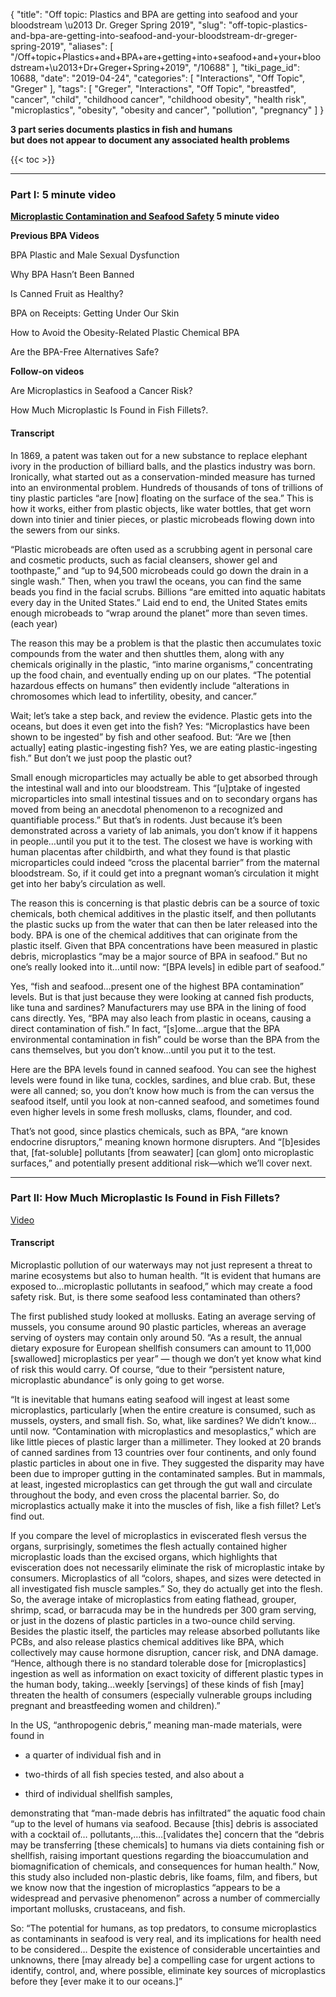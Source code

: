 {
    "title": "Off topic: Plastics and BPA are getting into seafood and your bloodstream \u2013 Dr. Greger Spring 2019",
    "slug": "off-topic-plastics-and-bpa-are-getting-into-seafood-and-your-bloodstream-dr-greger-spring-2019",
    "aliases": [
        "/Off+topic+Plastics+and+BPA+are+getting+into+seafood+and+your+bloodstream+\u2013+Dr+Greger+Spring+2019",
        "/10688"
    ],
    "tiki_page_id": 10688,
    "date": "2019-04-24",
    "categories": [
        "Interactions",
        "Off Topic",
        "Greger"
    ],
    "tags": [
        "Greger",
        "Interactions",
        "Off Topic",
        "breastfed",
        "cancer",
        "child",
        "childhood cancer",
        "childhood obesity",
        "health risk",
        "microplastics",
        "obesity",
        "obesity and cancer",
        "pollution",
        "pregnancy"
    ]
}


**3 part series documents plastics in fish and humans  
but does not appear to document any associated health problems** 

{{< toc >}}

---

### Part I: 5 minute video

 **[Microplastic Contamination and Seafood Safety](https://nutritionfacts.org/video/microplastic-contamination-and-seafood-safety/?utm_source=NutritionFacts.org&utm_campaign=80bf2392ef-RSS_VIDEO_DAILY&utm_medium=email&utm_term=0_40f9e497d1-80bf2392ef-25209481&mc_cid=80bf2392ef&mc_eid=b95641625a) 5 minute video** 

 **Previous BPA Videos** 

BPA Plastic and Male Sexual Dysfunction

Why BPA Hasn’t Been Banned

Is Canned Fruit as Healthy?

BPA on Receipts: Getting Under Our Skin

How to Avoid the Obesity-Related Plastic Chemical BPA

Are the BPA-Free Alternatives Safe?

 **Follow-on videos** 

Are Microplastics in Seafood a Cancer Risk? 

How Much Microplastic Is Found in Fish Fillets?.

#### Transcript

In 1869, a patent was taken out for a new substance to replace elephant ivory in the production of billiard balls, and the plastics industry was born. Ironically, what started out as a conservation-minded measure has turned into an environmental problem. Hundreds of thousands of tons of trillions of tiny plastic particles “are <span>[now]</span> floating on the surface of the sea.” This is how it works, either from plastic objects, like water bottles, that get worn down into tinier and tinier pieces, or plastic microbeads flowing down into the sewers from our sinks.

“Plastic microbeads are often used as a scrubbing agent in personal care and cosmetic products, such as facial cleansers, shower gel and toothpaste,” and “up to 94,500 microbeads could go down the drain in a single wash.” Then, when you trawl the oceans, you can find the same beads you find in the facial scrubs. Billions “are emitted into aquatic habitats every day in the United States.” Laid end to end, the United States emits enough microbeads to “wrap around the planet” more than seven times. (each year)

The reason this may be a problem is that the plastic then accumulates toxic compounds from the water and then shuttles them, along with any chemicals originally in the plastic, “into marine organisms,” concentrating up the food chain, and eventually ending up on our plates. “The potential hazardous effects on humans” then evidently include “alterations in chromosomes which lead to infertility, obesity, and cancer.”

Wait; let’s take a step back, and review the evidence. Plastic gets into the oceans, but does it even get into the fish? Yes: “Microplastics have been shown to be ingested” by fish and other seafood. But: “Are we <span>[then actually]</span> eating plastic-ingesting fish? Yes, we are eating plastic-ingesting fish.” But don’t we just poop the plastic out?

Small enough microparticles may actually be able to get absorbed through the intestinal wall and into our bloodstream. This “<span>[u]</span>ptake of ingested microparticles into small intestinal tissues and on to secondary organs has moved from being an anecdotal phenomenon to a recognized and quantifiable process.” But that’s in rodents. Just because it’s been demonstrated across a variety of lab animals, you don’t know if it happens in people…until you put it to the test. The closest we have is working with human placentas after childbirth, and what they found is that plastic microparticles could indeed “cross the placental barrier” from the maternal bloodstream. So, if it could get into a pregnant woman’s circulation it might get into her baby’s circulation as well.

The reason this is concerning is that plastic debris can be a source of toxic chemicals, both chemical additives in the plastic itself, and then pollutants the plastic sucks up from the water that can then be later released into the body. BPA is one of the chemical additives that can originate from the plastic itself. Given that BPA concentrations have been measured in plastic debris, microplastics “may be a major source of BPA in seafood.” But no one’s really looked into it…until now: “<span>[BPA levels]</span> in edible part of seafood.”

Yes, “fish and seafood…present one of the highest BPA contamination” levels. But is that just because they were looking at canned fish products, like tuna and sardines? Manufacturers may use BPA in the lining of food cans directly. Yes, “BPA may also leach from plastic in oceans, causing a direct contamination of fish.” In fact, “<span>[s]</span>ome…argue that the BPA environmental contamination in fish” could be worse than the BPA from the cans themselves, but you don’t know…until you put it to the test.

Here are the BPA levels found in canned seafood. You can see the highest levels were found in like tuna, cockles, sardines, and blue crab. But, these were all canned; so, you don’t know how much is from the can versus the seafood itself, until you look at non-canned seafood, and sometimes found even higher levels in some fresh mollusks, clams, flounder, and cod.

That’s not good, since plastics chemicals, such as BPA, “are known endocrine disruptors,” meaning known hormone disrupters. And “<span>[b]</span>esides that, <span>[fat-soluble]</span> pollutants <span>[from seawater]</span> <span>[can glom]</span> onto microplastic surfaces,” and potentially present additional risk—which we’ll cover next.

---

### Part II: How Much Microplastic Is Found in Fish Fillets?

[Video](https://nutritionfacts.org/video/how-much-microplastic-is-found-in-fish-fillets/?utm_source=NutritionFacts.org&utm_campaign=df2de641f1-RSS_VIDEO_DAILY&utm_medium=email&utm_term=0_40f9e497d1-df2de641f1-25209481&mc_cid=df2de641f1&mc_eid=b95641625a)

#### Transcript

Microplastic pollution of our waterways may not just represent a threat to marine ecosystems but also to human health. “It is evident that humans are exposed to…microplastic pollutants in seafood,” which may create a food safety risk. But, is there some seafood less contaminated than others?

The first published study looked at mollusks. Eating an average serving of mussels, you consume around 90 plastic particles, whereas an average serving of oysters may contain only around 50. “As a result, the annual dietary exposure for European shellfish consumers can amount to 11,000 <span>[swallowed]</span> microplastics per year” — though we don’t yet know what kind of risk this would carry. Of course, “due to their “persistent nature, microplastic abundance” is only going to get worse.

“It is inevitable that humans eating seafood will ingest at least some microplastics, particularly <span>[when the entire creature is consumed, such as mussels, oysters, and small fish. So, what, like sardines? We didn’t know… until now. “Contamination with microplastics and mesoplastics,” which are like little pieces of plastic larger than a millimeter. They looked at 20 brands of canned sardines from 13 countries over four continents, and only found plastic particles in about one in five. They suggested the disparity may have been due to improper gutting in the contaminated samples. But in mammals, at least, ingested microplastics can get through the gut wall and circulate throughout the body, and even cross the placental barrier. So, do microplastics actually make it into the muscles of fish, like a fish fillet? Let’s find out.

If you compare the level of microplastics in eviscerated flesh versus the organs, surprisingly, sometimes the flesh actually contained higher microplastic loads than the excised organs, which highlights that evisceration does not necessarily eliminate the risk of microplastic intake by consumers. Microplastics of all “colors, shapes, and sizes were detected in all investigated fish muscle samples.” So, they do actually get into the flesh. So, the average intake of microplastics from eating flathead, grouper, shrimp, scad, or barracuda may be in the hundreds per 300 gram serving, or just in the dozens of plastic particles in a two-ounce child serving. Besides the plastic itself, the particles may release absorbed pollutants like PCBs, and also release plastics chemical additives like BPA, which collectively may cause hormone disruption, cancer risk, and DNA damage. “Hence, although there is no standard tolerable dose for [microplastics]</span> ingestion as well as information on exact toxicity of different plastic types in the human body, taking…weekly <span>[servings]</span> of these kinds of fish <span>[may]</span> threaten the health of consumers (especially vulnerable groups including pregnant and breastfeeding women and children).”

In the US, “anthropogenic debris,” meaning man-made materials, were found in 

* a quarter of individual fish and in

* two-thirds of all fish species tested, and also about a 

* third of individual shellfish samples, 

demonstrating that “man-made debris has infiltrated” the aquatic food chain “up to the level of humans via seafood. Because <span>[this]</span> debris is associated with a cocktail of… pollutants,…this…<span>[validates the]</span> concern that the “debris may be transferring <span>[these chemicals]</span> to humans via diets containing fish or shellfish, raising important questions regarding the bioaccumulation and biomagnification of chemicals, and consequences for human health.” Now, this study also included non-plastic debris, like foams, film, and fibers, but we know now that the ingestion of microplastics “appears to be a widespread and pervasive phenomenon” across a number of commercially important mollusks, crustaceans, and fish.

So: “The potential for humans, as top predators, to consume microplastics as contaminants in seafood is very real, and its implications for health need to be considered… Despite the existence of considerable uncertainties and unknowns, there <span>[may already be]</span> a compelling case for urgent actions to identify, control, and, where possible, eliminate key sources of microplastics before they <span>[ever make it to our oceans.]</span>”

<!-- ~tc~ (alias(Off topic: Plastics and BPA are getting into seafood and your bloodstream – Dr. Greger April 2019)) ~/tc~ -->